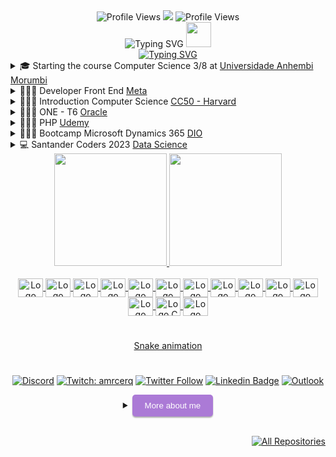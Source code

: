 <div align="center">
  <img src="https://komarev.com/ghpvc/?username=Amanda-ribeiiro0&color=blue&style=flat" alt="Profile Views">
  <a href="https://github.com/Amanda-ribeiiro/"><img src="https://img.shields.io/github/followers/Amanda-ribeiiro?color=%234CC61E&label=GitHub%20Followers%20%3A"/></a>
  <img src="http://views.whatilearened.today/views/github/Amanda-Ribeiiro/views.svg" alt="Profile Views">
</div>

<div align="center">
  <img src="https://readme-typing-svg.herokuapp.com?font=Caveat&weight=600&size=45&duration=4000&pause=1000&color=F4FFF9&center=true&vCenter=true&repeat=false&width=435&lines=Hii!+Welcome+to+my+profile" alt="Typing SVG">
  <img src="https://github.githubassets.com/images/icons/emoji/octocat.png" width="40" height="40">
</div>

<div align="center">
  <a href="https://git.io/typing-svg">
    <img src="https://readme-typing-svg.herokuapp.com?font=Fira+Code&weight=600&size=25&duration=3000&pause=1000&color=F731F1&background=FF27D500&vCenter=true&multiline=true&width=435&lines=Developer+Web+FullStack" alt="Typing SVG">
  </a>
</div>

<details>
  <summary>🎓 Starting the course Computer Science 3/8 at <a href="https://portal.anhembi.br/" target="_blank">Universidade Anhembi Morumbi</a></summary>
    <p><a href="https://github.com/Amanda-ribeiiro/computer-science-ABM.git" target="_blank">Repository</a></p>
    <a href="https://git.io/typing-svg">
      <img src="https://readme-typing-svg.herokuapp.com?font=Fira+Code&size=15&pause=1000&color=F78840&vCenter=true&width=435&lines=Mat%C3%A9rias" alt="Typing SVG">
    </a>
</details>

<details>
  <summary>👩🏻‍💻 Developer Front End <a href="https://coursera.org/share/e949656cabfef5b1aec42b0352ecc104" target="_blank">Meta</a></summary>
    <p><a href="https://github.com/Amanda-ribeiiro/Introduction-to-Front-End-Development.git" target="_blank">Repository</a></p>
    <a href="https://git.io/typing-svg">
      <img src="https://readme-typing-svg.herokuapp.com?font=Fira+Code&size=15&pause=1000&color=B560F7&width=435&lines=Hard+Skills" alt="Typing SVG">
    </a>
    <br>
    <code><img height="20" src="https://github.com/Amanda-ribeiiro/devicon/blob/master/icons/html5/html5-original.svg"></code>
    <code><img height="20" src="https://github.com/Amanda-ribeiiro/devicon/blob/master/icons/css3/css3-original.svg"></code>
    <code><img height="20" src="https://github.com/Amanda-ribeiiro/devicon/blob/master/icons/javascript/javascript-original.svg"></code>
    <code><img height="20" src="https://github.com/Amanda-ribeiiro/devicon/blob/master/icons/react/react-original.svg"></code>
    <code><img height="20" src="https://github.com/Amanda-ribeiiro/devicon/blob/master/icons/bootstrap/bootstrap-original.svg"></code>  
</details> 

<details>
  <summary>👩🏻‍💻 Introduction Computer Science <a href="https://ead.napratica.org.br/" target="_blank">CC50 - Harvard</a></summary>
    <p><a href="https://github.com/Amanda-ribeiiro/HarvardCC50.git" target="_blank">Repository</a></p>
    <a href="https://git.io/typing-svg">
      <img src="https://readme-typing-svg.herokuapp.com?font=Fira+Code&size=15&pause=1000&color=32F71B&width=435&lines=Hard+Skills" alt="Typing SVG">
    </a>
    <br>
    <code><img height="20" src="https://github.com/Amanda-ribeiiro/devicon/blob/master/icons/c/c-original.svg"></code>
    <code><img height="20" src="https://github.com/Amanda-ribeiiro/devicon/blob/master/icons/python/python-original.svg"></code>
    <code><img height="20" src="https://github.com/Amanda-ribeiiro/devicon/blob/master/icons/sqlite/sqlite-original.svg"></code>
    <code><img height="20" src="https://github.com/Amanda-ribeiiro/devicon/blob/master/icons/html5/html5-original.svg"></code>
    <code><img height="20" src="https://github.com/Amanda-ribeiiro/devicon/blob/master/icons/css3/css3-original.svg"></code>
    <code><img height="20" src="https://github.com/Amanda-ribeiiro/devicon/blob/master/icons/javascript/javascript-original.svg"></code>
</details>

<details>
  <summary>👩🏻‍💻 ONE - T6 <a href="https://cursos.alura.com.br/formacao-fase-selecao-one6" target="_blank">Oracle</a></summary>
    <p><a href="https://github.com/Amanda-ribeiiro/ONE-T6.git" target="_blank">Repository</a></p>
      <a href="https://git.io/typing-svg">
        <img src="https://readme-typing-svg.herokuapp.com?font=Fira+Code&size=15&pause=1000&color=32F71B&width=435&lines=Hard+Skills" alt="Typing SVG">
      </a>
    <br>
    <code><img height="20" src="https://github.com/Amanda-ribeiiro/devicon/blob/master/icons/html5/html5-original.svg"></code>
    <code><img height="20" src="https://github.com/Amanda-ribeiiro/devicon/blob/master/icons/css3/css3-original.svg"></code>
    <code><img height="20" src="https://github.com/Amanda-ribeiiro/devicon/blob/master/icons/javascript/javascript-original.svg"></code>
    <code><img height="20" src="https://github.com/Amanda-ribeiiro/devicon/blob/master/icons/python/python-original.svg"></code>
</details>

<details>
  <summary>👩🏻‍💻 PHP <a href="https://www.udemy.com/course/php-do-zero-a-maestria-com-projetos-incriveis/" target="_blank">Udemy</a></summary>
   <p><a href="https://github.com/Amanda-ribeiiro/curso-php-udemy.git" target="_blank">Repository</a></p>
      <a href="https://git.io/typing-svg">
        <img src="https://readme-typing-svg.herokuapp.com?font=Fira+Code&size=15&pause=1000&color=32F71B&width=435&lines=Hard+Skills" alt="Typing SVG">
      </a>
    <br>
    <code><img height="20" src="https://github.com/Amanda-ribeiiro/devicon/blob/master/icons/html5/html5-original.svg"></code>
    <code><img height="20" src="https://github.com/Amanda-ribeiiro/devicon/blob/master/icons/css3/css3-original.svg"></code>
    <code><img height="20" src="https://github.com/Amanda-ribeiiro/devicon/blob/master/icons/javascript/javascript-original.svg"></code>
    <code><img height="20" src="https://github.com/Amanda-ribeiiro/devicon/blob/master/icons/php/php-original.svg"></code>
</details>

<details>
  <summary>👩🏻‍💻 Bootcamp Microsoft Dynamics 365 <a href="https://web.dio.me/track/cf67dde3-0ad4-4fcb-9162-fc6aba72c0cf" target="_blank">DIO</a></summary>
   <p><a href="https://github.com/Amanda-ribeiiro/Microsoft-Dynamics-365.git" target="_blank">Repository</a></p>
      <a href="https://git.io/typing-svg">
      <img src="https://readme-typing-svg.herokuapp.com?font=Fira+Code&size=15&pause=1000&color=B560F7&width=435&lines=Hard+Skills" alt="Typing SVG">
    </a>
    <br>
  <code><img height="20" src="https://github.com/Amanda-ribeiiro/devicon/blob/master/icons/dot-net/dot-net-plain-wordmark.svg"></code>  
</details>

<details>
  <summary>💻 Santander Coders 2023 <a href="https://selecao.ada.tech/processo-seletivo/40da25ec-a962-4186-95bf-1925fd2bdf3a/andamento" target="_blank">Data Science</a></summary>
   <p><a href="https://github.com/Amanda-ribeiiro/lscode.git" target="_blank">Repository</a></p>
      <a href="https://git.io/typing-svg">
      <img src="https://readme-typing-svg.herokuapp.com?font=Fira+Code&size=15&pause=1000&color=A8F7E7&width=435&lines=Hard+Skills" alt="Typing SVG">
    </a>
  <br>
  <code><img height="20" src="https://github.com/Amanda-ribeiiro/devicon/blob/master/icons/python/python-original.svg"></code>
  <code><img height="20" src="https://github.com/Amanda-ribeiiro/devicon/blob/master/icons/git/git-original-wordmark.svg"></code>
  <code><img height="20" src="https://github.com/Amanda-ribeiiro/devicon/blob/master/icons/github/github-original-wordmark.svg"></code> 
</details>


<div align="center">
  <a href="https://github.com/Amanda-ribeiiro">
  <img loading="lazy" height="180em" src="https://github-readme-stats-eight-theta.vercel.app/api?username=Amanda-ribeiiro&show_icons=true&theme=dracula&include_all_commits=true&count_private=true"/>
  <img loading="lazy" height="180em" src="https://github-readme-stats.vercel.app/api/top-langs/?username=Amanda-ribeiiro&layout=compact&langs_count=7&theme=dracula"/>
<div>
  
<div align="center">
  <div style="display: inline_block"><br>
      <img align="center" alt="Logo HTML" height="30" width="40" src="https://github.com/Amanda-ribeiiro/devicon/blob/master/icons/html5/html5-original.svg">
      <img align="center" alt="Logo CSS" height="30" width="40" src="https://github.com/Amanda-ribeiiro/devicon/blob/master/icons/css3/css3-original.svg">
      <img align="center" alt="Logo Js" height="30" width="40" src="https://github.com/Amanda-ribeiiro/devicon/blob/master/icons/javascript/javascript-original.svg">
      <img align="center" alt="Logo React" height="30" width="40" src="https://github.com/Amanda-ribeiiro/devicon/blob/master/icons/react/react-original.svg">
      <img align="center" alt="Logo Boostrap" height="30" width="40" src="https://github.com/Amanda-ribeiiro/devicon/blob/master/icons/bootstrap/bootstrap-original.svg">
      <img align="center" alt="Logo Angular" height="30" width="40" src="https://github.com/Amanda-ribeiiro/devicon/blob/master/icons/angularjs/angularjs-original.svg">
      <img align="center" alt="Logo Ts" height="30" width="40" src="https://github.com/Amanda-ribeiiro/devicon/blob/master/icons/typescript/typescript-original.svg">
      <img align="center" alt="Logo Nodejs" height="30" width="40" src="https://github.com/Amanda-ribeiiro/devicon/blob/master/icons/nodejs/nodejs-original-wordmark.svg">
      <img align="center" alt="Logo PHP" height="30" width="40" src="https://github.com/Amanda-ribeiiro/devicon/blob/master/icons/php/php-original.svg">
      <img align="center" alt="Logo WordPress" height="30" width="40" src="https://github.com/Amanda-ribeiiro/devicon/blob/master/icons/wordpress/wordpress-original.svg">
      <img align="center" alt="Logo Python" height="30" width="40" src="https://github.com/Amanda-ribeiiro/devicon/blob/master/icons/python/python-original.svg">
      <img align="center" alt="Logo Java" height="30" width="40" src="https://github.com/Amanda-ribeiiro/devicon/blob/master/icons/java/java-original.svg">  
      <img align="center" alt="Logo C" height="30" width="40" src="https://github.com/Amanda-ribeiiro/devicon/blob/master/icons/c/c-original.svg">
      <img align="center" alt="Logo C+" height="30" width="40" src="https://github.com/Amanda-ribeiiro/devicon/blob/master/icons/csharp/csharp-original.svg">
</div>
  
#
  
 [Snake animation](https://github.com/Amanda-ribeiiro/Amanda-ribeiiro/blob/output/github-contribution-grid-snake.svg)

#
  
[![Discord](https://img.shields.io/discord/1001854951514963978?label=discord&logo=discord&logoColor=violet)](https://discord.com/channels/999175108256092251) [![Twitch: amrcerq](https://img.shields.io/badge/-Twitch-blueviolet?style=flat-square&logo=Twitch&logoColor=white&link=https://www.twitch.tv/amrcerq)](https://www.twitch.tv/amrcerq) [![Twitter Follow](https://img.shields.io/twitter/follow/daaribeiro_?style=social)](https://twitter.com/daaribeiro_) [![Linkedin Badge](https://img.shields.io/badge/-Amanda%20Ribeiro-0066A1?style=flat-square&logo=Linkedin&logoColor=white&link=https://www.linkedin.com/in/amandarcerqueira/)](https://www.linkedin.com/in/amandarcerqueira//) [![Outlook](https://img.shields.io/twitter/url?color=blue&label=Email&logo=microsoft%20outlook&logoColor=blue&style=social&url=https%3A%2F%2Fmailto%3Aamandaribeiro.c%40outlook.com)](mailto:amandaribeiro.c@outlook.com)

  
<details>
  <summary>
    <button style="padding: 10px 20px; background-color: #AB7AD6; color: #FFF; border: none; border-radius: 5px; box-shadow: 0px 2px 2px rgba(0,0,0,0.3); transition: box-shadow 0.3s ease;" onclick="this.style.boxShadow='inset 0px 2px 2px rgba(0,0,0,0.3)'">More about me
    </button>
  </summary>
<br>
<div align="left">
 
``` js
const amanda = {
    personal: {
        fullName: 'Amanda Ribeiro',
        birthDate: '1997-01-19',
        sign: 'Capricorn',
        pronouns: 'she' | 'her',
        interests: ['music', 'shows', 'language learning', 'travel', 'Cool places', 'Gym'],
        motivation: ['Learning daily']
    },
    technical: {
        technologies: {
            frontEnd: {
                Javascript: ['React', 'Angular', 'Vue.js'],
                HTML: ['HTML5', 'Semantic HTML'],
                CSS: ['Styled Components', 'Bootstrap', 'Tailwind CSS']
            },
            backEnd: {
                Javascript: ['Node.js'],
                Python: ['Flask'],
                PHP: ['Laravel'],
                Java: ['Spring Boot'],
                C: ['GTK+ Toolkit']
            },
            architecture: []
        }
    }
};

```
  </div>
</details>

<br>
  
<div alig="left">  
   <p align="right"><a href="https://github.com/Amanda-ribeiiro?tab=repositories"><img alt="All Repositories" title="All Repositories" src="https://custom-icon-badges.herokuapp.com/badge/-All%20Repos-ab7ad6?style=for-the-badge&logoColor=white&logo=repo"/></a></p>
</div>

